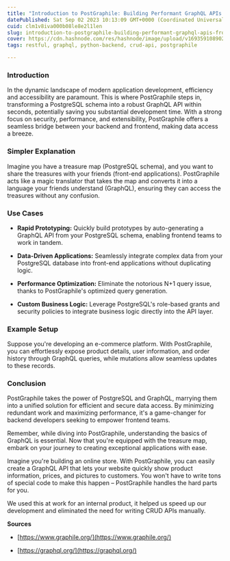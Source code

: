 ```yaml
---
title: "Introduction to PostGraphile: Building Performant GraphQL APIs from PostgreSQL"
datePublished: Sat Sep 02 2023 10:13:09 GMT+0000 (Coordinated Universal Time)
cuid: clm1v8iva000b08le8e2l1len
slug: introduction-to-postgraphile-building-performant-graphql-apis-from-postgresql
cover: https://cdn.hashnode.com/res/hashnode/image/upload/v1693591089023/00a2e3df-1db9-48b0-a155-d2ca96457dae.png
tags: restful, graphql, python-backend, crud-api, postgraphile

---
```


### **Introduction**

In the dynamic landscape of modern application development, efficiency and accessibility are paramount. This is where PostGraphile steps in, transforming a PostgreSQL schema into a robust GraphQL API within seconds, potentially saving you substantial development time. With a strong focus on security, performance, and extensibility, PostGraphile offers a seamless bridge between your backend and frontend, making data access a breeze.

### **Simpler Explanation**

Imagine you have a treasure map (PostgreSQL schema), and you want to share the treasures with your friends (front-end applications). PostGraphile acts like a magic translator that takes the map and converts it into a language your friends understand (GraphQL), ensuring they can access the treasures without any confusion.

### **Use Cases**

* **Rapid Prototyping:** Quickly build prototypes by auto-generating a GraphQL API from your PostgreSQL schema, enabling frontend teams to work in tandem.
    
* **Data-Driven Applications:** Seamlessly integrate complex data from your PostgreSQL database into front-end applications without duplicating logic.
    
* **Performance Optimization:** Eliminate the notorious N+1 query issue, thanks to PostGraphile's optimized query generation.
    
* **Custom Business Logic:** Leverage PostgreSQL's role-based grants and security policies to integrate business logic directly into the API layer.
    

### **Example Setup**

Suppose you're developing an e-commerce platform. With PostGraphile, you can effortlessly expose product details, user information, and order history through GraphQL queries, while mutations allow seamless updates to these records.

### **Conclusion**

PostGraphile takes the power of PostgreSQL and GraphQL, marrying them into a unified solution for efficient and secure data access. By minimizing redundant work and maximizing performance, it's a game-changer for backend developers seeking to empower frontend teams.

Remember, while diving into PostGraphile, understanding the basics of GraphQL is essential. Now that you're equipped with the treasure map, embark on your journey to creating exceptional applications with ease.

Imagine you're building an online store. With PostGraphile, you can easily create a GraphQL API that lets your website quickly show product information, prices, and pictures to customers. You won't have to write tons of special code to make this happen – PostGraphile handles the hard parts for you.

We used this at work for an internal product, it helped us speed up our development and eliminated the need for writing CRUD APIs manually.

**Sources**

* [https://www.graphile.org/](https://www.graphile.org/)
    
* [https://graphql.org/](https://graphql.org/)